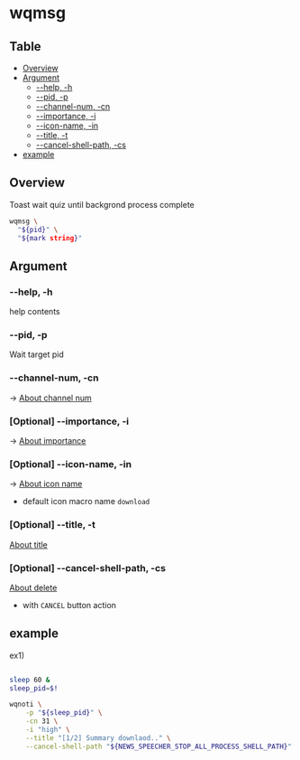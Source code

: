 # wqmsg

Table
-----------------
* [Overview](#overview)
* [Argument](#argument)
  * [--help, -h](#help) 
  * [--pid, -p](#pid)
  * [--channel-num, -cn](#channel-num)
  * [--importance, -i](#importance)
  * [--icon-name, -in](#icon-name)
  * [--title, -t](#title)
  * [--cancel-shell-path, -cs](#cancel-shell-path)
* [example](#example)

## Overview

Toast wait quiz until backgrond process complete


```sh.sh
wqmsg \
  "${pid}" \
  "${mark string}"
```

## Argument

### --help, -h <a id="help"></a>

help contents

### --pid, -p <a id="pid"></a>

Wait target pid

### --channel-num, -cn <a id="channel-num"></a>

-> [About channel num](https://github.com/puutaro/CommandClick/blob/master/md/developer/custom_shell_commands/noti.md#channel_num)

### [Optional] --importance, -i <a id="importance"></a>

-> [About importance](https://github.com/puutaro/CommandClick/blob/master/md/developer/custom_shell_commands/noti.md#importance)

### [Optional] --icon-name, -in <a id="icon-name"></a>

-> [About icon name](https://github.com/puutaro/CommandClick/blob/master/md/developer/custom_shell_commands/noti.md#icon_name)

- default icon macro name `download`

### [Optional] --title, -t <a id="title"></a>

[About title](https://github.com/puutaro/CommandClick/blob/master/md/developer/custom_shell_commands/noti.md#title)

### [Optional] --cancel-shell-path, -cs <a id="cancel-shell-path"></a>

[About delete](https://github.com/puutaro/CommandClick/blob/master/md/developer/custom_shell_commands/noti.md#delete)

- with `CANCEL` button action

## example

ex1)

```sh.sh

sleep 60 &
sleep_pid=$!

wqnoti \
	-p "${sleep_pid}" \
	-cn 31 \
	-i "high" \
	--title "[1/2] Summary downlaod.." \
	--cancel-shell-path "${NEWS_SPEECHER_STOP_ALL_PROCESS_SHELL_PATH}"

```
